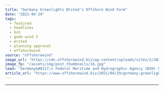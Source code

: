 ```yaml
---
title: "Germany Greenlights Ørsted’s Offshore Wind Farm"
date: "2021-04-29"
tags: 
  - featured
  - headlines
  - bsh
  - gode wind 3
  - ørsted
  - planning approval
  - offshorewind
source: "offshorewind"
image_url: "https://cdn.offshorewind.biz/wp-content/uploads/sites/2/2021/04/29091503/Germany-Greenlights-%C3%98rsteds-Offshore-Wind-Farm.jpg"
image_fp: "/assets/img/post_thumbnails/16.jpg"
lead: "Germany&#8217;s Federal Maritime and Hydrographic Agency (BSH) has granted a planning approval to Ørsted"
article_url: "https://www.offshorewind.biz/2021/04/29/germany-greenlights-orsteds-offshore-wind-farm/"
---
```


---
